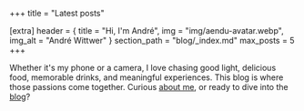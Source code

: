 +++
title = "Latest posts"

[extra]
header = { title = "Hi, I'm André", img = "img/aendu-avatar.webp", img_alt = "André Wittwer" }
section_path = "blog/_index.md"
max_posts = 5
+++

Whether it's my phone or a camera, I love chasing good light, delicious food, memorable drinks, and meaningful experiences. This blog is where those passions come together. Curious [about me](who-i-am), or ready to dive into the [blog](blog)?
